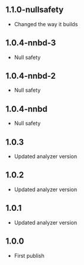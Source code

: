 ## 1.1.0-nullsafety
- Changed the way it builds

## 1.0.4-nnbd-3
- Null safety

## 1.0.4-nnbd-2
- Null safety

## 1.0.4-nnbd
- Null safety

## 1.0.3
- Updated analyzer version

## 1.0.2
- Updated analyzer version

## 1.0.1
- Updated analyzer version

## 1.0.0
- First publish